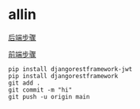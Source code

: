 # allin  

[后端步骤](https://github.com/xskh2007/allin/blob/main/docs/allin.md)  

[前端步骤](https://github.com/xskh2007/allin/blob/main/docs/vue-admin-template.md)

```pip install mysqlclient  
pip install djangorestframework-jwt  
pip install djangorestframework  
git add .  
git commit -m "hi"  
git push -u origin main  
```
